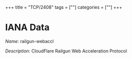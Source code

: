 +++
title = "TCP/2408"
tags = [""]
categories = [""]
+++

# IANA Data

_Name:_ railgun-webaccl

_Description:_ CloudFlare Railgun Web Acceleration Protocol

